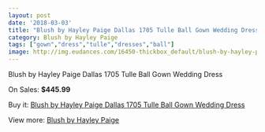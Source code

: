 ```yaml
---
layout: post
date: '2018-03-03'
title: "Blush by Hayley Paige Dallas 1705 Tulle Ball Gown Wedding Dress"
category: Blush by Hayley Paige
tags: ["gown","dress","tulle","dresses","ball"]
image: http://img.eudances.com/16450-thickbox_default/blush-by-hayley-paige-dallas-1705-tulle-ball-gown-wedding-dress.jpg
---
```

Blush by Hayley Paige Dallas 1705 Tulle Ball Gown Wedding Dress

On Sales: **$445.99**
<a href="https://www.eudances.com/en/blush-by-hayley-paige/4843-blush-by-hayley-paige-dallas-1705-tulle-ball-gown-wedding-dress.html"><amp-img layout="responsive" width="600" height="600" src="//img.eudances.com/16450-thickbox_default/blush-by-hayley-paige-dallas-1705-tulle-ball-gown-wedding-dress.jpg" alt="Blush by Hayley Paige Dallas 1705 Tulle Ball Gown Wedding Dress 0" /></a>
<a href="https://www.eudances.com/en/blush-by-hayley-paige/4843-blush-by-hayley-paige-dallas-1705-tulle-ball-gown-wedding-dress.html"><amp-img layout="responsive" width="600" height="600" src="//img.eudances.com/16455-thickbox_default/blush-by-hayley-paige-dallas-1705-tulle-ball-gown-wedding-dress.jpg" alt="Blush by Hayley Paige Dallas 1705 Tulle Ball Gown Wedding Dress 1" /></a>
<a href="https://www.eudances.com/en/blush-by-hayley-paige/4843-blush-by-hayley-paige-dallas-1705-tulle-ball-gown-wedding-dress.html"><amp-img layout="responsive" width="600" height="600" src="//img.eudances.com/16454-thickbox_default/blush-by-hayley-paige-dallas-1705-tulle-ball-gown-wedding-dress.jpg" alt="Blush by Hayley Paige Dallas 1705 Tulle Ball Gown Wedding Dress 2" /></a>
<a href="https://www.eudances.com/en/blush-by-hayley-paige/4843-blush-by-hayley-paige-dallas-1705-tulle-ball-gown-wedding-dress.html"><amp-img layout="responsive" width="600" height="600" src="//img.eudances.com/16453-thickbox_default/blush-by-hayley-paige-dallas-1705-tulle-ball-gown-wedding-dress.jpg" alt="Blush by Hayley Paige Dallas 1705 Tulle Ball Gown Wedding Dress 3" /></a>
<a href="https://www.eudances.com/en/blush-by-hayley-paige/4843-blush-by-hayley-paige-dallas-1705-tulle-ball-gown-wedding-dress.html"><amp-img layout="responsive" width="600" height="600" src="//img.eudances.com/16452-thickbox_default/blush-by-hayley-paige-dallas-1705-tulle-ball-gown-wedding-dress.jpg" alt="Blush by Hayley Paige Dallas 1705 Tulle Ball Gown Wedding Dress 4" /></a>
<a href="https://www.eudances.com/en/blush-by-hayley-paige/4843-blush-by-hayley-paige-dallas-1705-tulle-ball-gown-wedding-dress.html"><amp-img layout="responsive" width="600" height="600" src="//img.eudances.com/16451-thickbox_default/blush-by-hayley-paige-dallas-1705-tulle-ball-gown-wedding-dress.jpg" alt="Blush by Hayley Paige Dallas 1705 Tulle Ball Gown Wedding Dress 5" /></a>

Buy it: [Blush by Hayley Paige Dallas 1705 Tulle Ball Gown Wedding Dress](https://www.eudances.com/en/blush-by-hayley-paige/4843-blush-by-hayley-paige-dallas-1705-tulle-ball-gown-wedding-dress.html "Blush by Hayley Paige Dallas 1705 Tulle Ball Gown Wedding Dress")

View more: [Blush by Hayley Paige](https://www.eudances.com/en/90-blush-by-hayley-paige "Blush by Hayley Paige")